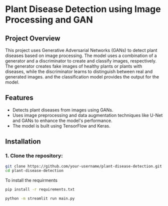 # Plant Disease Detection using Image Processing and GAN

## Project Overview
This project uses Generative Adversarial Networks (GANs) to detect plant diseases based on image processing. The model uses a combination of a generator and a discriminator to create and classify images, respectively. The generator creates fake images of healthy plants or plants with diseases, while the discriminator learns to distinguish between real and generated images.
and the classification model provides the output for the model.
## Features
- Detects plant diseases from images using GANs.
- Uses image preprocessing and data augmentation techniques like U-Net and GANs to enhance the model's performance.
- The model is built using TensorFlow and Keras.

## Installation

### 1. Clone the repository:
```bash
git clone https://github.com/your-username/plant-disease-detection.git
cd plant-disease-detection
```
To install the requirments 
```bash
pip install -r requirements.txt
```
```bash
python -m streamlit run main.py
```
